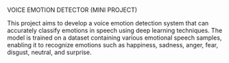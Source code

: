 
VOICE EMOTION DETECTOR (MINI PROJECT)


This project aims to develop a voice emotion detection system that can accurately classify emotions in speech using deep learning techniques. The model is trained on a dataset containing various emotional speech samples, enabling it to recognize emotions such as happiness, sadness, anger, fear, disgust, neutral, and surprise.
